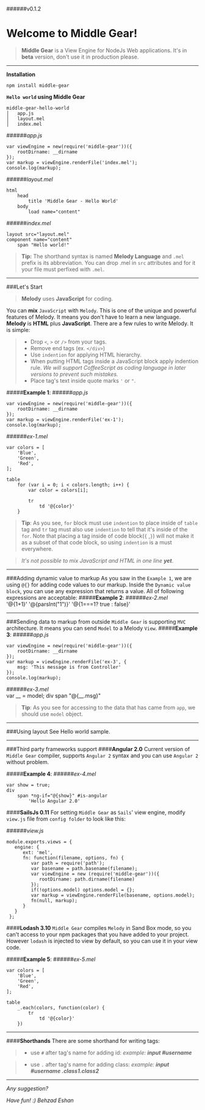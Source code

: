 ######v0.1.2

Welcome to Middle Gear!
==

>**Middle Gear** is a View Engine for NodeJs Web applications. It's in **beta** version, don't use it in production please.

----------

**Installation**

`npm install middle-gear`

**`Hello world` using Middle Gear**
```
middle-gear-hello-world
│   app.js
│   layout.mel   
│   index.mel
```
######*app.js*
```
var viewEngine = new(require('middle-gear'))({
	rootDirname: __dirname
});
var markup = viewEngine.renderFile('index.mel');
console.log(markup);
```
######*layout.mel*
```
html
	head
		title 'Middle Gear - Hello World'
	body
		load name="content"
```

######*index.mel*
```
layout src="layout.mel"
component name="content"
	span "Hello world!"
```
> **Tip:**  The shorthand syntax is named **Melody Language** and `.mel` prefix is its abbreviation. You can drop .mel in `src` attributes and for it your file must perfixed with `.mel`. 

----------
###Let's Start
> **Melody** uses **JavaScript** for coding.

You can **mix** `JavaScript` with `Melody`. This is one of the unique and powerful features of Melody. It means you don't have to learn a new language. **Melody** is **HTML** plus **JavaScript**. There are a few rules to write Melody. It is simple:

> - Drop `<`, `>` or `/>` from your tags.
> - Remove end tags (ex. ```</div>```)
> - Use `indention` for applying HTML hierarchy. 
> - When putting HTML tags inside a JavaScript block apply indention rule. 
> *We will support CoffeeScript as coding language in later versions to prevent such mistakes.*
> - Place tag's text inside quote marks `'` or `"`.

#####**Example 1**:
######*app.js*
```
var viewEngine = new(require('middle-gear'))({
	rootDirname: __dirname
});
var markup = viewEngine.renderFile('ex-1');
console.log(markup);
```
######*ex-1.mel*
```
var colors = [
	'Blue',
	'Green',
	'Red',
];

table
	for (var i = 0; i < colors.length; i++) {
		var color = colors[i];
		
		tr
			td '@{color}'
	}
```
> **Tip**: As you see, `for` block must use `indention` to place inside of `table` tag and `tr` tag must also use `indention` to tell that it's inside of the `for`. Note that placing a tag inside of code block(`{` ,`}`) will not make it as a subset of that code block, so using `indention` is a must everywhere. 

> *It's not possible to mix JavaScript and HTML in one line **yet***. 

---
###Adding dynamic value to markup
As you saw in the `Example 1`, we are using `@{}` for adding code values to our markup. Inside the `Dynamic value block`, you can use any expression that returns a value. All of following expressions are acceptable:
#####**Example 2**:
######*ex-2.mel*	
    '@{1+1}'
    '@{parsInt("1")}'
    '@{1===1? true : false}'

---
###Sending data to markup from outside
`Middle Gear` is supporting `MVC` architecture. It means you can send `Model` to a Melody `View`.
#####**Example 3**:
######*app.js*	
```
var viewEngine = new(require('middle-gear'))({
	rootDirname: __dirname
});
var markup = viewEngine.renderFile('ex-3', {
	msg: 'This message is from Controller'
});
console.log(markup);
```
######*ex-3.mel*	
	var __ = model;
    div
	    span "@{__.msg}"
	   
> **Tip**: As you see for accessing to the data that has came from `app`, we should use `model` object. 

---
###Using layout
See Hello world sample.

---

###Third party frameworks support
####**Angular 2.0**
Current version of `Middle Gear` compiler, supports `Angular 2` syntax and you can use `Angular 2` without problem.

#####**Example 4**:
######*ex-4.mel*	
```
var show = true;
div
    span *ng-if="@{show}" #is-angular
        'Hello Angular 2.0'
```

####**SailsJs 0.11**
For setting `Middle Gear` as `Sails`' view engine, modify `view.js` file from `config folder` to look like this:

######*view.js*	
```
module.exports.views = {
   engine: {
      ext: 'mel',
      fn: function(filename, options, fn) {
         var path = require('path');
         var basename = path.basename(filename);
         var viewEngine = new (require('middle-gear'))({
            rootDirname: path.dirname(filename)
         });
         if(!options.model) options.model = {};
         var markup = viewEngine.renderFile(basename, options.model);
         fn(null, markup);
      }
   }
 };
```

####**Lodash 3.10**
`Middle Gear` compiles `Melody` in Sand Box mode, so you can't access to your npm packages that you have added to your project. However `lodash` is injected to view by default, so you can use it in your view code.

#####**Example 5**:
######*ex-5.mel*	
```
var colors = [
    'Blue',
    'Green',
    'Red',
];

table
    _.each(colors, function(color) {
        tr
            td '@{color}'
    })
```

-----
####**Shorthands**
There are some shorthand for writing tags:
>- use `#` after tag's name for adding id: 
*example: **input #username***

>- use `.` after tag's name for adding class: 
*example: **input #username .class1.class2***


---
*Any suggestion?*

*Have fun! :)*
*Behzad Eshan*
